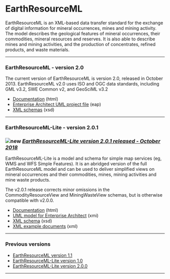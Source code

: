 # EarthResourceML

EarthResourceML is an XML-based data transfer standard for the exchange of digital information for mineral occurrences, mines and mining activity. The model describes the geological features of mineral occurrences, their commodities, mineral resources and reserves. It is also able to describe mines and mining activities, and the production of concentrates, refined products, and waste materials.

---

### EarthResourceML - version 2.0
The current version of EarthResourceML is version 2.0, released in October 2013.
EarthResourceML v2.0 uses ISO and OGC data standards, including GML v3.2, SWE Common v2, and GeoSciML v3.2
  * [Documentation](/earthresourceml/2.0/doc/ERML_HTML_Documentation/) (html)
  * [Enterprise Architect UML project file](/earthresourceml/2.0/eap/) (eap)
  * [XML schemas](http://schemas.earthresourceml.org/2.0/) (xsd)

---

### EarthResourceML-Lite - version 2.0.1

###  ![new](http://www.geosciml.org/theme/img/new.gif) [_EarthResourceML-Lite version 2.0.1 released - October 2018_](http://www.earthresourceml.org/earthresourceml-lite/2.0.1/)

EarthResourceML-Lite is a model and schema for simple map services (eg, WMS and WFS Simple Features).  It is an abridged version of the full EarthResourceML model and can be used to deliver simplified views on mineral occurrences and their commodities, mines, mining activities and mine waste products.

The v2.0.1 release corrects minor omissions in the CommodityResourceView and MiningWasteView schemas, but is otherwise compatible with v2.0.0.

 * [Documentation](/earthresourceml-lite/2.0.1/documentation) (html)
 * [UML model for Enterprise Architect](/earthresourceml-lite/2.0.1/model) (xmi)
 * [XML schema](http://schemas.earthresourceml.org/earthresourceml-lite/2.0/) (xsd)
 * [XML example documents](/earthresourceml-lite/2.0.1/examples) (xml)

---

### Previous versions
 
 * [EarthResourceML version 1.1](/earthresourceml/1.1/)
 * [EarthResourceML-Lite version 1.0](/earthresourceml-lite/1.0/)
 * [EarthResourceML-Lite version 2.0.0](/earthresourceml-lite/2.0.0/)
 
---
